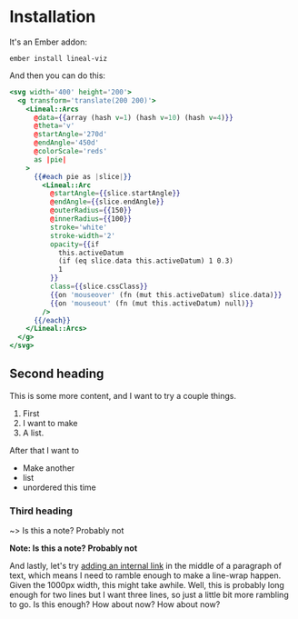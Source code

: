 # Installation

It's an Ember addon:

```
ember install lineal-viz
```

And then you can do this:

```hbs preview-template
<svg width='400' height='200'>
  <g transform='translate(200 200)'>
    <Lineal::Arcs
      @data={{array (hash v=1) (hash v=10) (hash v=4)}}
      @theta='v'
      @startAngle='270d'
      @endAngle='450d'
      @colorScale='reds'
      as |pie|
    >
      {{#each pie as |slice|}}
        <Lineal::Arc
          @startAngle={{slice.startAngle}}
          @endAngle={{slice.endAngle}}
          @outerRadius={{150}}
          @innerRadius={{100}}
          stroke='white'
          stroke-width='2'
          opacity={{if
            this.activeDatum
            (if (eq slice.data this.activeDatum) 1 0.3)
            1
          }}
          class={{slice.cssClass}}
          {{on 'mouseover' (fn (mut this.activeDatum) slice.data)}}
          {{on 'mouseout' (fn (mut this.activeDatum) null)}}
        />
      {{/each}}
    </Lineal::Arcs>
  </g>
</svg>
```

## Second heading

This is some more content, and I want to try a couple things.

1. First
2. I want to make
3. A list.

After that I want to

- Make another
- list
- unordered this time

### Third heading

~> Is this a note? Probably not

**Note: Is this a note? Probably not**

And lastly, let's try [adding an internal link](example.com) in the middle of a paragraph of text, which means I need to ramble enough to make a line-wrap happen. Given the 1000px width, this might take awhile. Well, this is probably long enough for two lines but I want three lines, so just a little bit more rambling to go. Is this enough? How about now? How about now?
